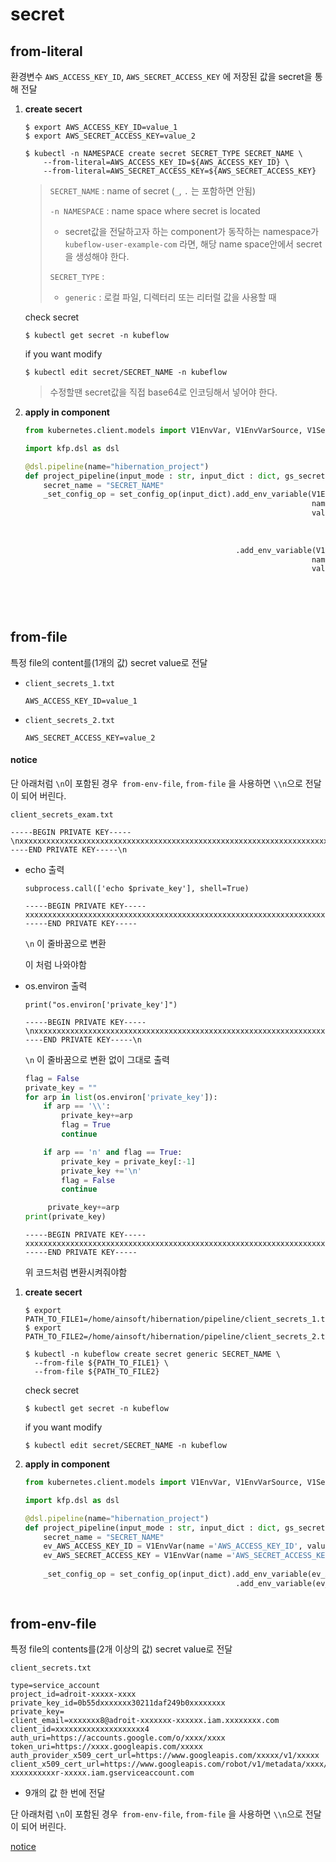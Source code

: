 # secret



## from-literal

환경변수 `AWS_ACCESS_KEY_ID`, `AWS_SECRET_ACCESS_KEY` 에 저장된 값을 secret을 통해 전달

1. **create secert**

   ```
   $ export AWS_ACCESS_KEY_ID=value_1
   $ export AWS_SECRET_ACCESS_KEY=value_2
   ```

   

   ```
   $ kubectl -n NAMESPACE create secret SECRET_TYPE SECRET_NAME \
       --from-literal=AWS_ACCESS_KEY_ID=${AWS_ACCESS_KEY_ID} \
       --from-literal=AWS_SECRET_ACCESS_KEY=${AWS_SECRET_ACCESS_KEY}
   ```

   > `SECRET_NAME` : name of secret (`_`, `.` 는 포함하면 안됨)
   >
   > `-n NAMESPACE` : name space where secret is located
   >
   > - secret값을 전달하고자 하는 component가 동작하는 namespace가 `kubeflow-user-example-com` 라면, 해당 name space안에서 secret을 생성해야 한다. 
   >
   > `SECRET_TYPE` : 
   >
   > - `generic`  : 로컬 파일, 디렉터리 또는 리터럴 값을 사용할 때

   

   check secret

   ```
   $ kubectl get secret -n kubeflow
   ```

   

   if you want modify

   ```
   $ kubectl edit secret/SECRET_NAME -n kubeflow
   ```

   >수정할땐 secret값을 직접 base64로 인코딩해서 넣어야 한다.
   >
   >

2. **apply in component**

   ```python
   from kubernetes.client.models import V1EnvVar, V1EnvVarSource, V1SecretKeySelector
   
   import kfp.dsl as dsl
   
   @dsl.pipeline(name="hibernation_project")
   def project_pipeline(input_mode : str, input_dict : dict, gs_secret : dict):
       secret_name = "SECRET_NAME"
       _set_config_op = set_config_op(input_dict).add_env_variable(V1EnvVar(
                                                                   name ='AWS_ACCESS_KEY_ID', 	# set_config_op component의 환경변수 AWS_ACCESS_KEY_ID 값을 넣는다
                                                                   value_from= V1EnvVarSource(
                                                                               secret_key_ref=V1SecretKeySelector(
                                                                                               name=secret_name, 	# secret의 name을 특정
                                                                                               key = 'AWS_ACCESS_KEY_ID')))) \	# 특정된 secret안의 key값 
                                                  .add_env_variable(V1EnvVar(
                                                                   name ='AWS_SECRET_ACCESS_KEY', 
                                                                   value_from= V1EnvVarSource(
                                                                               secret_key_ref=V1SecretKeySelector(
                                                                                               name=secret_name, 
                                                                                               key = 'AWS_SECRET_ACCESS_KEY'))))                             
                                                                               
   ```





## from-file

특정 file의 content를(1개의 값) secret value로 전달



- `client_secrets_1.txt`

  ```
  AWS_ACCESS_KEY_ID=value_1
  ```

  

- `client_secrets_2.txt`

  ```
  AWS_SECRET_ACCESS_KEY=value_2
  ```



#### notice

단 아래처럼 `\n`이 포함된 경우` from-env-file`, `from-file` 을 사용하면 `\\n`으로 전달이 되어 버린다. 

`client_secrets_exam.txt`

```
-----BEGIN PRIVATE KEY-----\nxxxxxxxxxxxxxxxxxxxxxxxxxxxxxxxxxxxxxxxxxxxxxxxxxxxxxxxxxxxxxxxxxxxxxxxxxxxxxxxxxxxxxxxxxxxxxxxxxxxxxxxxxxxxxxxxxxx\n-----END PRIVATE KEY-----\n
```

- echo 출력

  ```
  subprocess.call(['echo $private_key'], shell=True)
  ```

  ```
  -----BEGIN PRIVATE KEY-----
  xxxxxxxxxxxxxxxxxxxxxxxxxxxxxxxxxxxxxxxxxxxxxxxxxxxxxxxxxxxxxxxxxxxxxxxxxxxxxxxxxxxxxxxxxxxxxxxxxxxxxxxxxxxxxxxxxxx
  -----END PRIVATE KEY-----
  
  ```

  `\n` 이 줄바꿈으로 변환

  이 처럼 나와야함

- os.environ 출력

  ```
  print("os.environ['private_key']")
  ```

  ```
  -----BEGIN PRIVATE KEY-----\nxxxxxxxxxxxxxxxxxxxxxxxxxxxxxxxxxxxxxxxxxxxxxxxxxxxxxxxxxxxxxxxxxxxxxxxxxxxxxxxxxxxxxxxxxxxxxxxxxxxxxxxxxxxxxxxxxxx\n-----END PRIVATE KEY-----\n
  ```

  `\n` 이 줄바꿈으로 변환 없이 그대로 출력

  ```python
  flag = False
  private_key = ""
  for arp in list(os.environ['private_key']):
      if arp == '\\':
          private_key+=arp
          flag = True
          continue
  
      if arp == 'n' and flag == True:
          private_key = private_key[:-1]
          private_key +='\n'
          flag = False
          continue
  
       private_key+=arp
  print(private_key)
  ```

  ```
  -----BEGIN PRIVATE KEY-----
  xxxxxxxxxxxxxxxxxxxxxxxxxxxxxxxxxxxxxxxxxxxxxxxxxxxxxxxxxxxxxxxxxxxxxxxxxxxxxxxxxxxxxxxxxxxxxxxxxxxxxxxxxxxxxxxxxxx
  -----END PRIVATE KEY-----
  
  ```

  위 코드처럼 변환시켜줘야함





1. **create secert**

   ```
   $ export PATH_TO_FILE1=/home/ainsoft/hibernation/pipeline/client_secrets_1.txt
   $ export PATH_TO_FILE2=/home/ainsoft/hibernation/pipeline/client_secrets_2.txt
   ```

   

   ```
   $ kubectl -n kubeflow create secret generic SECRET_NAME \
     --from-file ${PATH_TO_FILE1} \
     --from-file ${PATH_TO_FILE2}
   ```

   

   check secret

   ```
   $ kubectl get secret -n kubeflow
   ```

   

   if you want modify

   ```
   $ kubectl edit secret/SECRET_NAME -n kubeflow
   ```

2. **apply in component**

   ```python
   from kubernetes.client.models import V1EnvVar, V1EnvVarSource, V1SecretKeySelector
   
   import kfp.dsl as dsl
   
   @dsl.pipeline(name="hibernation_project")
   def project_pipeline(input_mode : str, input_dict : dict, gs_secret : dict):
       secret_name = "SECRET_NAME"
       ev_AWS_ACCESS_KEY_ID = V1EnvVar(name ='AWS_ACCESS_KEY_ID', value_from= V1EnvVarSource( secret_key_ref=V1SecretKeySelector( name=client_sc_name, key = 'AWS_ACCESS_KEY_ID')))
       ev_AWS_SECRET_ACCESS_KEY = V1EnvVar(name ='AWS_SECRET_ACCESS_KEY', value_from= V1EnvVarSource( secret_key_ref=V1SecretKeySelector( name=client_sc_name, key = 'AWS_SECRET_ACCESS_KEY')))
       
       _set_config_op = set_config_op(input_dict).add_env_variable(ev_AWS_ACCESS_KEY_ID) \	
                                                  .add_env_variable(ev_AWS_SECRET_ACCESS_KEY)                             
                                                                               
   ```



## from-env-file

특정 file의 contents를(2개 이상의 값) secret value로 전달

`client_secrets.txt`

```
type=service_account
project_id=adroit-xxxxx-xxxx
private_key_id=0b55dxxxxxxx30211daf249b0xxxxxxxx
private_key=
client_email=xxxxxxx8@adroit-xxxxxxx-xxxxxx.iam.xxxxxxxx.com
client_id=xxxxxxxxxxxxxxxxxxxx4
auth_uri=https://accounts.google.com/o/xxxx/xxxx
token_uri=https://xxxx.googleapis.com/xxxxx
auth_provider_x509_cert_url=https://www.googleapis.com/xxxxx/v1/xxxxx
client_x509_cert_url=https://www.googleapis.com/robot/v1/metadata/xxxx/xxxxxxxxx-xxxxxxxxxxr-xxxxx.iam.gserviceaccount.com
```

- 9개의 값 한 번에 전달



단 아래처럼 `\n`이 포함된 경우` from-env-file`, `from-file` 을 사용하면 `\\n`으로 전달이 되어 버린다. 

[notice](#notice)













